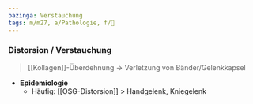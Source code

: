 ```yaml
---
bazinga: Verstauchung
tags: m/m27, a/Pathologie, f/🦴
---
```

### Distorsion / Verstauchung
> [[Kollagen]]-Überdehnung → Verletzung von Bänder/Gelenkkapsel
- **Epidemiologie**
	- Häufig: [[OSG-Distorsion]] > Handgelenk, Kniegelenk
